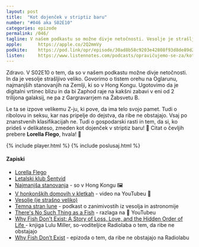 ```yaml
---
layout: post
title:  "Kot dojenček v striptiz baru"
number: "#046 aka S02E10"
categories: epizode
permalink: /046/
tagline: V našem podkastu so možne divje netočnosti. Vesolje je strašljivo veliko. Obiščemo planet Oglarun in pogledamo, kje so najmanjša stanovanja na svetu. Seveda so v Honk Kongu. Citat prebere Lorella Flego.
apple:		https://apple.co/2Q2mmVy
podkite:	https://pod.link/opr/episode/30ad8b58c9203e42808f93d8de89d2d7
listen:		https://www.listennotes.com/podcasts/opravičujemo-se-za/kot-dojenček-v-striptiz-baru-eD2CoPwsyvE/embed/
---
```


Zdravo. V S02E10 o tem, da so v našem podkastu možne divje netočnosti. In da je vesolje strašljivo veliko. Govorimo o tistem orehu na Oglarunu, najmanjših stanovanjih na Zemlji, ki so v Hong Kongu. Ugotovimo da je digitalni vrtinec blizu in da bi Zaphod raje na kakšni zabavi v eni od 2 trilijona galaksij, ne pa z Gargravarrjem na Žabsvetu B. 

Le ta se izpove velikemu Z-ju, ki pove, da ima telo svojo pamet. Tudi o ribolovu in seksu, kar nas pripelje do dejstva, da ribe ne obstajajo. Vsaj po znanstvenih klasifikacijah ne. Tudi o gospodarski rasti in tem, da si, ko prideš v delikateso, zmeden kot dojenček v striptiz baru! 👶 Citat o čevljih prebere **Lorella Flego**, hvala!  🙏 

{% include player.html %}
{% include poslusaj.html %}

#### Zapiski

- [Lorella Flego](https://www.instagram.com/lorellaflego/)
- [Letalski klub Šentvid](https://www.lk-sentvid.com/)
- [Najmanjša stanovanja](https://www.nationalgeographic.com/photography/article/hong-kong-living-trapped-lam-photos) - so v Hong Kongu 🖼
- [V honkonških domovih v kletkah](https://www.youtube.com/watch?v=hLrFyjGZ9NU) - video na YouTubeu 🎥
- [Vesolje (je strašno veliko)](https://sl.wikipedia.org/wiki/Vesolje)
- [Temna stran lune](https://podcasts.apple.com/us/podcast/temna-stran-lune/id1530444841) - podkast o zanimivostih iz vesolja in astronomije
- [There's No Such Thing as a Fish](https://www.youtube.com/watch?v=uhwcEvMJz1Y) - razlaga na 🎥 YouTubeu
- [Why Fish Don't Exist: A Story of Loss, Love, and the Hidden Order of Life ](https://www.goodreads.com/book/show/50887097-why-fish-don-t-exist) - knjiga Lulu Miller, so-voditeljice Radiolaba o tem, da ribe ne obstajajo
- [Why Fish Don’t Exist](https://overcast.fm/+L11mOY) - epizoda o tem, da ribe ne obstajajo na Radiolabu